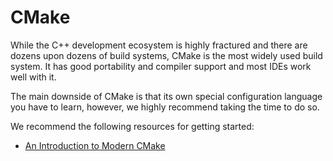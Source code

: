 # CMake

While the C++ development ecosystem is highly fractured and there are dozens upon dozens of build systems, CMake is the
most widely used build system. It has good portability and compiler support and most IDEs work well with it.

The main downside of CMake is that its own special configuration language you have to learn, however, we highly
recommend taking the time to do so.

We recommend the following resources for getting started:

- [An Introduction to Modern CMake](https://cliutils.gitlab.io/modern-cmake/README.html)
